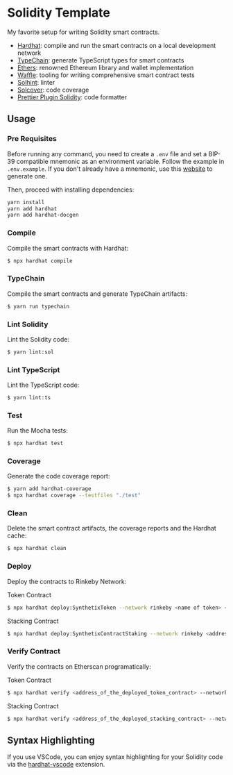 # Solidity Template

My favorite setup for writing Solidity smart contracts.

- [Hardhat](https://github.com/nomiclabs/hardhat): compile and run the smart contracts on a local development network
- [TypeChain](https://github.com/ethereum-ts/TypeChain): generate TypeScript types for smart contracts
- [Ethers](https://github.com/ethers-io/ethers.js/): renowned Ethereum library and wallet implementation
- [Waffle](https://github.com/EthWorks/Waffle): tooling for writing comprehensive smart contract tests
- [Solhint](https://github.com/protofire/solhint): linter
- [Solcover](https://github.com/sc-forks/solidity-coverage): code coverage
- [Prettier Plugin Solidity](https://github.com/prettier-solidity/prettier-plugin-solidity): code formatter

## Usage

### Pre Requisites

Before running any command, you need to create a `.env` file and set a BIP-39 compatible mnemonic as an environment
variable. Follow the example in `.env.example`. If you don't already have a mnemonic, use this [website](https://iancoleman.io/bip39/) to generate one.

Then, proceed with installing dependencies:

```sh
yarn install
yarn add hardhat
yarn add hardhat-docgen
```

### Compile

Compile the smart contracts with Hardhat:

```sh
$ npx hardhat compile
```

### TypeChain

Compile the smart contracts and generate TypeChain artifacts:

```sh
$ yarn run typechain
```

### Lint Solidity

Lint the Solidity code:

```sh
$ yarn lint:sol
```

### Lint TypeScript

Lint the TypeScript code:

```sh
$ yarn lint:ts
```

### Test

Run the Mocha tests:

```sh
$ npx hardhat test
```

### Coverage

Generate the code coverage report:

```sh
$ yarn add hardhat-coverage
$ npx hardhat coverage --testfiles "./test"
```

### Clean

Delete the smart contract artifacts, the coverage reports and the Hardhat cache:

```sh
$ npx hardhat clean
```

### Deploy

Deploy the contracts to Rinkeby Network:

Token Contract
```sh
$ npx hardhat deploy:SynthetixToken --network rinkeby <name of token> <symbol of token>
```

Stacking Contract
```sh
$ npx hardhat deploy:SynthetixContractStaking --network rinkeby <address of token>
```


### Verify Contract

Verify the contracts on Etherscan programatically:

Token Contract
```sh
$ npx hardhat verify <address_of_the_deployed_token_contract> --network rinkeby <name_of_the_token> <symbol_of_the_token> 
```

Stacking Contract
```sh
$ npx hardhat verify <address_of_the_deployed_stacking_contract> --network rinkeby <address_of_token_used_on_deployment>
```

## Syntax Highlighting

If you use VSCode, you can enjoy syntax highlighting for your Solidity code via the [hardhat-vscode](https://github.com/NomicFoundation/hardhat-vscode) extension.
